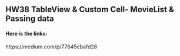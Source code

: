 <h2>HW38 TableView & Custom Cell- MovieList & Passing data</h2> 

<h4> Here is the links: </h4>
https://medium.com/p/77645ebafd28
